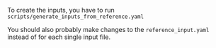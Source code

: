 To create the inputs, you have to run `scripts/generate_inputs_from_reference.yaml`

You should also probably make changes to the `reference_input.yaml` instead of for each single input file.

